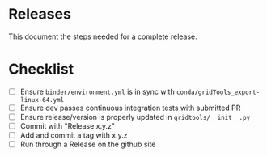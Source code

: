 # Releases

This document the steps needed for a complete release.

# Checklist

 - [ ] Ensure `binder/environment.yml` is in sync with `conda/gridTools_export-linux-64.yml`
 - [ ] Ensure dev passes continuous integration tests with submitted PR
 - [ ] Ensure release/version is properly updated in `gridtools/__init__.py`
 - [ ] Commit with "Release x.y.z"
 - [ ] Add and commit a tag with x.y.z
 - [ ] Run through a Release on the github site
